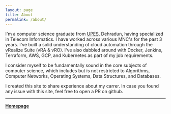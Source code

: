 ```yaml
---
layout: page
title: About
permalink: /about/
---
```



I'm a computer science graduate from [UPES](https://admission.upes.ac.in/portal/your-university-campus), Dehradun, having specialized in Telecom Informatics. I have worked across various MNC's for the past 3 years. I've built a solid understanding of cloud automation through the vRealize Suite (vRA & vRO). I've also dabbled around with Docker, Jenkins, Terraform, AWS, GCP, and Kubernetes as part of my job requirements.

I consider myself to be fundamentally sound in the core subjects of computer science, which includes but is not restricted to Algorithms, Computer Networks, Operating Systems, Data Structures, and Databases.

I created this site to share experience about my carrer. In case you found any issue with this site, feel free to open a PR on github. 



 

<object data="{{ site.url }}/Deepankur_Singh.pdf" width="1000" height="1000" type="application/pdf"></object>

<!-- comment >
<object data="Deepankur_Singh.pdf" type="application/pdf" width="100%" height="600px">
  <p>
    Your browser does not support PDF plugin.
    <a href="Deepankur_Singh.pdf" download>Download</a>
  </p>
</object>
<comment -->

***
[**Homepage**](./)
